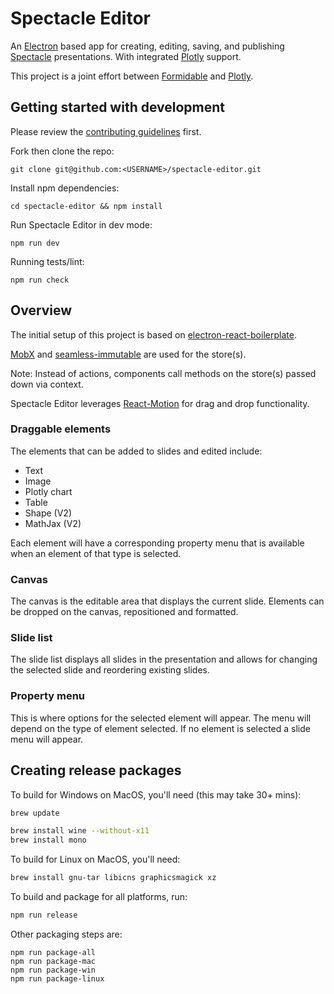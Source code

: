 # Spectacle Editor

An [Electron](https://github.com/electron/electron) based app for creating, editing, saving, and publishing [Spectacle](https://github.com/FormidableLabs/spectacle) presentations. With integrated [Plotly](https://plot.ly) support.

This project is a joint effort between [Formidable](http://formidable.com) and [Plotly](https://plot.ly).

## Getting started with development

Please review the [contributing guidelines](https://github.com/FormidableLabs/spectacle-editor/blob/master/CONTRIBUTING.md) first.

Fork then clone the repo:

```
git clone git@github.com:<USERNAME>/spectacle-editor.git
```

Install npm dependencies:

```
cd spectacle-editor && npm install
```

Run Spectacle Editor in dev mode:

```
npm run dev
```

Running tests/lint:

```
npm run check
```

## Overview

The initial setup of this project is based on [electron-react-boilerplate](https://github.com/chentsulin/electron-react-boilerplate).

[MobX](https://mobxjs.github.io/mobx) and [seamless-immutable](https://github.com/rtfeldman/seamless-immutable) are used for the store(s).

Note: Instead of actions, components call methods on the store(s) passed down via context.

Spectacle Editor leverages [React-Motion](https://github.com/chenglou/react-motion) for drag and drop functionality.

### Draggable elements

The elements that can be added to slides and edited include:

* Text
* Image
* Plotly chart
* Table
* Shape (V2)
* MathJax (V2)

Each element will have a corresponding property menu that is available when an element of that type is selected.

### Canvas

The canvas is the editable area that displays the current slide. Elements can be dropped on the canvas, repositioned and formatted.

### Slide list

The slide list displays all slides in the presentation and allows for changing the selected slide and reordering existing slides.

### Property menu

This is where options for the selected element will appear. The menu will depend on the type of element selected. If no element is selected a slide menu will appear.

## Creating release packages

To build for Windows on MacOS, you'll need (this may take 30+ mins):

```bash
brew update
```

```bash
brew install wine --without-x11
brew install mono
```

To build for Linux on MacOS, you'll need:
```bash
brew install gnu-tar libicns graphicsmagick xz
```

To build and package for all platforms, run:
```bash
npm run release
```

Other packaging steps are:
```
npm run package-all
npm run package-mac
npm run package-win
npm run package-linux
```
